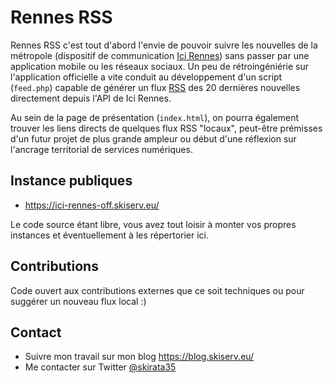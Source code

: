 # Rennes RSS

Rennes RSS c'est tout d'abord l'envie de pouvoir suivre les nouvelles de la métropole (dispositif de communication [Ici Rennes](https://metropole.rennes.fr/rennes-ici-rennes)) sans passer par une application mobile ou les réseaux sociaux. Un peu de rétroingéniérie sur l'application officielle a vite conduit au développement d'un script (`feed.php`) capable de générer un flux [RSS](https://fr.wikipedia.org/wiki/RSS) des 20 dernières nouvelles directement depuis l'API de Ici Rennes.

Au sein de la page de présentation (`index.html`), on pourra également trouver les liens directs de quelques flux RSS "locaux", peut-être prémisses d'un futur projet de plus grande ampleur ou début d'une réflexion sur l'ancrage territorial de services numériques.

## Instance publiques

- https://ici-rennes-off.skiserv.eu/

Le code source étant libre, vous avez tout loisir à monter vos propres instances et éventuellement à les répertorier ici.

## Contributions

Code ouvert aux contributions externes que ce soit techniques ou pour suggérer un nouveau flux local :)

## Contact
- Suivre mon travail sur mon blog https://blog.skiserv.eu/
- Me contacter sur Twitter [@skirata35](https://twitter.com/skirata35)
